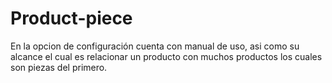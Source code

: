 # Product-piece

En la opcion de configuración cuenta con manual de uso, asi como su alcance el cual es relacionar un producto con muchos productos los cuales son piezas del primero.
